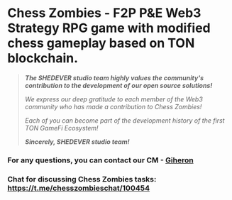 # Chess Zombies - F2P P&E Web3 Strategy RPG game with modified chess gameplay based on TON blockchain.

>***The SHEDEVER studio team highly values the community's contribution to the development of our open source solutions!***
>
>*We express our deep gratitude to each member of the Web3 community who has made a contribution to Chess Zombies!*
>
>*Each of you can become part of the development history of the first TON GameFi Ecosystem!*
>
>***Sincerely, SHEDEVER studio team!***



### For any questions, you can contact our CM - [Giheron](https://t.me/Giheron)

### Chat for discussing Chess Zombies tasks: https://t.me/chesszombieschat/100454
